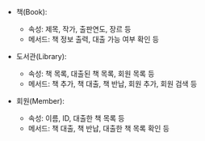 - 책(Book):
    - 속성: 제목, 작가, 출판연도, 장르 등
    - 메서드: 책 정보 출력, 대출 가능 여부 확인 등


- 도서관(Library):
    - 속성: 책 목록, 대출된 책 목록, 회원 목록 등
    - 메서드: 책 추가, 책 대출, 책 반납, 회원 추가, 회원 검색 등


- 회원(Member):
    - 속성: 이름, ID, 대출한 책 목록 등
    - 메서드: 책 대출, 책 반납, 대출한 책 목록 확인 등